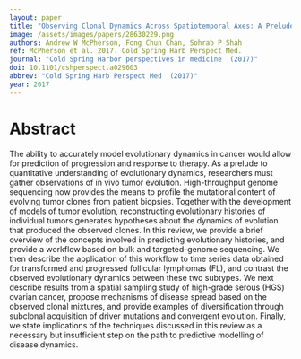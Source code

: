 ```yaml
---
layout: paper
title: "Observing Clonal Dynamics Across Spatiotemporal Axes: A Prelude to Quantitative Fitness Models for Cancer."
image: /assets/images/papers/28630229.png
authors: Andrew W McPherson, Fong Chun Chan, Sohrab P Shah
ref: McPherson et al. 2017. Cold Spring Harb Perspect Med.
journal: "Cold Spring Harbor perspectives in medicine  (2017)"
doi: 10.1101/cshperspect.a029603
abbrev: "Cold Spring Harb Perspect Med  (2017)"
year: 2017
---
```


<div data-badge-popover="right" data-badge-type="medium-donut" data-doi="10.1101/cshperspect.a029603" data-hide-no-mentions="true" class="altmetric-embed"></div>

# Abstract

The ability to accurately model evolutionary dynamics in cancer would allow for prediction of progression and response to therapy. As a prelude to quantitative understanding of evolutionary dynamics, researchers must gather observations of in vivo tumor evolution. High-throughput genome sequencing now provides the means to profile the mutational content of evolving tumor clones from patient biopsies. Together with the development of models of tumor evolution, reconstructing evolutionary histories of individual tumors generates hypotheses about the dynamics of evolution that produced the observed clones. In this review, we provide a brief overview of the concepts involved in predicting evolutionary histories, and provide a workflow based on bulk and targeted-genome sequencing. We then describe the application of this workflow to time series data obtained for transformed and progressed follicular lymphomas (FL), and contrast the observed evolutionary dynamics between these two subtypes. We next describe results from a spatial sampling study of high-grade serous (HGS) ovarian cancer, propose mechanisms of disease spread based on the observed clonal mixtures, and provide examples of diversification through subclonal acquisition of driver mutations and convergent evolution. Finally, we state implications of the techniques discussed in this review as a necessary but insufficient step on the path to predictive modelling of disease dynamics.

